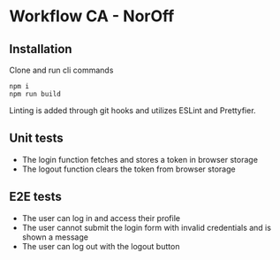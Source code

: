 # Workflow CA - NorOff

## Installation

Clone and run cli commands

```
npm i
npm run build
```

Linting is added through git hooks and utilizes ESLint and Prettyfier.

## Unit tests

- The login function fetches and stores a token in browser storage
- The logout function clears the token from browser storage

## E2E tests

- The user can log in and access their profile
- The user cannot submit the login form with invalid credentials and is shown a message
- The user can log out with the logout button


